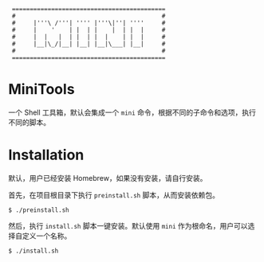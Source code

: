      ===========================================
     #                                         #
     #     |'''\ /'''| '''' |'''\|''| ''''     #
     #     |    '    | |  | |    |  | |  |     #
     #     |  |   |  | |  | |  |    | |  |     #
     #     |__|\_/|__| |__| |__|\___| |__|     #
     #                                         #
     ===========================================


# MiniTools
一个 Shell 工具箱，默认会集成一个 `mini`
命令，根据不同的子命令和选项，执行不同的脚本。

# Installation
默认，用户已经安装 Homebrew，如果没有安装，请自行安装。

首先，在项目根目录下执行 `preinstall.sh` 脚本，从而安装依赖包。
```shell
$ ./preinstall.sh
```

然后，执行 `install.sh` 脚本一键安装。默认使用 `mini` 作为根命名，用户可以选择自定义一个名称。
```shell
$ ./install.sh
```